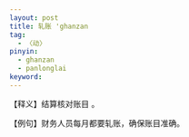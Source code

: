 ```yaml
---
layout: post
title: 轧账 'ghanzan
tag:
  - 〈动〉
pinyin: 
  - ghanzan
  - panlonglai
keyword: 
---
```



【释义】结算核对账目 。                                 
                                                
【例句】财务人员每月都要轧账，确保账目准确。                 
             
                  
 
         

   

                    